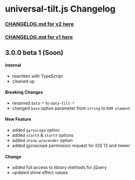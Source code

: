 # universal-tilt.js Changelog

### [CHANGELOG.md for v2 here](https://github.com/JB1905/universal-tilt.js/blob/v2/CHANGELOG.md)
### [CHANGELOG.md for v1 here](https://github.com/JB1905/universal-tilt.js/blob/v1/CHANGELOG.md)

## 3.0.0 beta 1 (Soon)
#### Internal
- rewritten with TypeScript
- cleaned up

#### Breaking Changes
- renamed `data-*` to `data-tilt-*`
- changed `base` option parameter from `string` to `DOM element`

#### New Feature
- added `gyroscope` option
- added `startX` & `startY` options
- added `shine-prerender` option
- added gyroscope permission request for iOS 13 and newer

#### Change
- added full access to library methods for jQuery
- updated shine effect values
